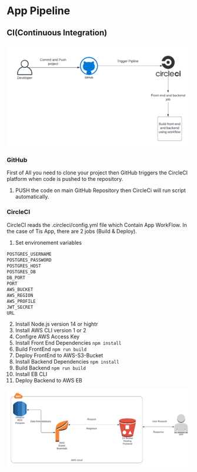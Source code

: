 # App Pipeline

## CI(Continuous Integration)

![Alt text](Project%20Pipeline.png)

### GitHub

First of All you need to clone your project then GitHub triggers the CircleCI platform when code is pushed to the repository.

1. PUSH the code on main GitHub Repository then CircleCi will run script automatically.

### CircleCI

CircleCI reads the .circleci/config.yml file which Contain App WorkFlow. In the case of Tis App, there are 2 jobs (Build & Deploy).

1. Set environement variables

```
POSTGRES_USERNAME
POSTGRES_PASSWORD
POSTGRES_HOST
POSTGRES_DB
DB_PORT
PORT
AWS_BUCKET
AWS_REGION
AWS_PROFILE
JWT_SECRET
URL
```

2. Install Node.js version 14 or hightr
3. Install AWS CLI version 1 or 2
4. Configre AWS Access Key
5. Install Front End Dependencies `npm install`
6. Build FrontEnd `npm run build`
7. Deploy FrontEnd to AWS-S3-Bucket
8. Install Backend Dependencies `npm install`
9. Build Backend `npm run build`
10. Install EB CLI
11. Deploy Backend to AWS EB

![Alt text](Udagram%20Architecture.png)
